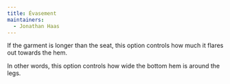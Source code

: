 ```yaml
---
title: Évasement
maintainers:
  - Jonathan Haas
---
```


If the garment is longer than the seat, this option controls how much it flares out towards the hem.

In other words, this option controls how wide the bottom hem is around the legs.
